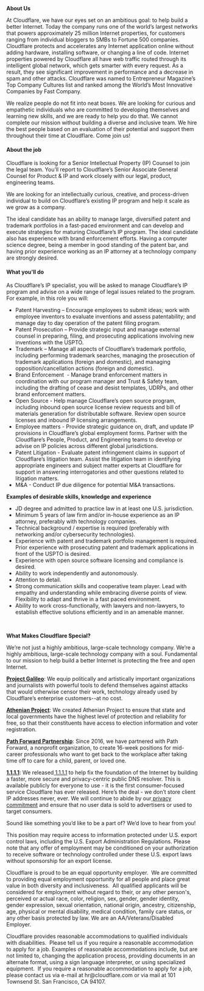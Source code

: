 <div class="content-intro">
	<div><strong>About Us</strong></div>
	<div>
		<p><span style="font-weight: 400;">At Cloudflare, we have our eyes set on an ambitious goal: to help build a better Internet. Today the company runs one of the world’s largest networks that powers approximately 25 million Internet properties, for customers ranging from individual bloggers to SMBs to Fortune 500 companies. Cloudflare protects and accelerates any Internet application online without adding hardware, installing software, or changing a line of code. Internet properties powered by Cloudflare all have web traffic routed through its intelligent global network, which gets smarter with every request. As a result, they see significant improvement in performance and a decrease in spam and other attacks. Cloudflare was named to Entrepreneur Magazine’s Top Company Cultures list and ranked among the World’s Most Innovative Companies by Fast Company.</span><span style="font-weight: 400;">&nbsp;</span></p>
		<p><span style="font-weight: 400;">We realize people do not fit into neat boxes. We are looking for curious and empathetic individuals who are committed to developing themselves and learning new skills, and we are ready to help you do that. We cannot complete our mission without building a diverse and inclusive team. We hire the best people based on an evaluation of their potential and support them throughout their time at Cloudflare. Come join us!&nbsp;</span></p>
	</div>
</div>
<h4>About the job</h4>
<p><span style="font-weight: 400;">Cloudflare is looking for a Senior Intellectual Property (IP) Counsel to join the legal team. You’ll report to Cloudflare’s Senior Associate General Counsel for Product &amp; IP and work closely with our legal, product, engineering teams.&nbsp;</span></p>
<p><span style="font-weight: 400;">We are looking for an intellectually curious, creative, and process-driven individual to build on Cloudflare’s existing IP program and help it scale as we grow as a company.&nbsp;</span></p>
<p><span style="font-weight: 400;">The ideal candidate has an ability to manage large, diversified patent and trademark portfolios in a fast-paced environment and can develop and execute strategies for maturing Cloudflare’s IP program. The ideal candidate also has experience with brand enforcement efforts. Having a computer science degree, being a member in good standing of the patent bar, and having prior experience working as an IP attorney at a technology company are strongly desired. </span></p>
<h4>What you'll do</h4>
<p><span style="font-weight: 400;">As Cloudflare’s IP specialist, you will be asked to manage Cloudflare’s IP program and advise on a wide range of legal issues related to the program. For example, in this role you will:</span></p>
<ul>
	<li style="font-weight: 400;"><span style="font-weight: 400;">Patent Harvesting – Encourage employees to submit ideas; work with employee inventors to evaluate inventions and assess patentability; and manage day to day operation of the patent filing program.</span></li>
	<li style="font-weight: 400;"><span style="font-weight: 400;">Patent Prosecution – Provide strategic input and manage external counsel in preparing, filing, and prosecuting applications involving new inventions with the USPTO.</span></li>
	<li style="font-weight: 400;"><span style="font-weight: 400;">Trademark – Manage all aspects of Cloudflare’s trademark portfolio, including performing trademark searches, managing the prosecution of trademark applications (foreign and domestic), and managing opposition/cancellation actions (foreign and domestic).&nbsp;</span></li>
	<li style="font-weight: 400;"><span style="font-weight: 400;">Brand Enforcement&nbsp; - Manage brand enforcement matters in coordination with our program manager and Trust &amp; Safety team, including the drafting of cease and desist templates, UDRPs, and other brand enforcement matters.</span></li>
	<li style="font-weight: 400;"><span style="font-weight: 400;">Open Source - Help manage Cloudflare’s open source program, including inbound open source license review requests and bill of materials generation for distributable software. Review open source licenses and inbound IP licensing arrangements.</span></li>
	<li style="font-weight: 400;"><span style="font-weight: 400;">Employee matters - Provide strategic guidance on, draft, and update IP provisions in Cloudflare’s global employment forms. Partner with the Cloudflare’s People, Product, and Engineering teams to develop or advise on IP policies across different global jurisdictions.</span></li>
	<li style="font-weight: 400;"><span style="font-weight: 400;">Patent Litigation - Evaluate patent infringement claims in support of Cloudflare’s litigation team. Assist the litigation team in identifying appropriate engineers and subject matter experts at Cloudflare for support in answering interrogatories and other questions related to litigation matters.</span></li>
	<li style="font-weight: 400;"><span style="font-weight: 400;">M&amp;A - Conduct IP due diligence for potential M&amp;A transactions.</span></li>
</ul>
<p><strong>Examples of desirable skills, knowledge and experience</strong></p>
<ul>
	<li style="font-weight: 400;"><span style="font-weight: 400;">JD degree and admitted to practice law in at least one U.S. jurisdiction.</span></li>
	<li style="font-weight: 400;"><span style="font-weight: 400;">Minimum 5 years of law firm and/or in-house experience as an IP attorney, preferably with technology companies.</span></li>
	<li style="font-weight: 400;"><span style="font-weight: 400;">Technical background / expertise is required (preferably with networking and/or cybersecurity technologies).&nbsp;</span></li>
	<li style="font-weight: 400;"><span style="font-weight: 400;">Experience with patent and trademark portfolio management is required. Prior experience with prosecuting patent and trademark applications in front of the USPTO is desired.</span></li>
	<li style="font-weight: 400;"><span style="font-weight: 400;">Experience with open source software licensing and compliance is desired.</span></li>
	<li style="font-weight: 400;"><span style="font-weight: 400;">Ability to work independently and autonomously.</span></li>
	<li style="font-weight: 400;"><span style="font-weight: 400;">Attention to detail.</span></li>
	<li style="font-weight: 400;"><span style="font-weight: 400;">Strong communication skills and cooperative team player. Lead with empathy and understanding while embracing diverse points of view. Flexibility to adapt and thrive in a fast paced environment.</span></li>
	<li style="font-weight: 400;"><span style="font-weight: 400;">Ability to work cross-functionally, with lawyers and non-lawyers, to establish effective solutions efficiently and in an amenable manner.</span></li>
</ul>
<p>&nbsp;</p>
<div class="content-conclusion">
	<p><strong>What Makes Cloudflare Special?</strong></p>
	<p><span style="font-weight: 400;">We’re not just a highly ambitious, large-scale technology company. We’re a highly ambitious, large-scale technology company with a soul. Fundamental to our mission to help build a better Internet is protecting the free and open Internet.</span></p>
	<p><a href="https://blog.cloudflare.com/protecting-free-expression-online/"><strong>Project Galileo</strong></a><span style="font-weight: 400;">: We equip politically and artistically important organizations and journalists with powerful tools to defend themselves against attacks that would otherwise censor their work, technology already used by Cloudflare’s enterprise customers--at no cost.</span></p>
	<p><strong><a href="https://www.cloudflare.com/athenian/">Athenian Project</a></strong><span style="font-weight: 400;">: We created Athenian Project to ensure that state and local governments have the highest level of protection and reliability for free, so that their constituents have access to election information and voter registration.</span></p>
	<p><a href="https://blog.cloudflare.com/tag/path-forward/"><strong>Path Forward Partnership</strong></a><span style="font-weight: 400;">: Since 2016, we have partnered with Path Forward, a nonprofit organization, to create 16-week positions for mid-career professionals who want to get back to the workplace after taking time off to care for a child, parent, or loved one.</span></p>
	<p><a href="https://1.1.1.1/"><strong>1.1.1.1</strong></a><span style="font-weight: 400;">: We released</span><a href="https://1.1.1.1/"> <span style="font-weight: 400;">1.1.1.1</span></a><span style="font-weight: 400;"> to help fix the foundation of the Internet by building a faster, more secure and privacy-centric public DNS resolver. This is available publicly for everyone to use - it is the first consumer-focused service Cloudflare has ever released. Here’s the deal - we don’t store client IP addresses never, ever. We will continue to abide by our</span><a href="https://developers.cloudflare.com/1.1.1.1/privacy/public-dns-resolver"> privacy commitment</a><span style="font-weight: 400;"> and ensure that no user data is sold to advertisers or used to target consumers.</span></p>
	<p><span style="font-weight: 400;">Sound like something you’d like to be a part of? We’d love to hear from you!</span></p>
	<p><span style="font-weight: 400;">This position may require access to information protected under U.S. export control laws, including the U.S. Export Administration Regulations. Please note that any offer of employment may be conditioned on your authorization to receive software or technology controlled under these U.S. export laws without sponsorship for an export license.</span></p>
	<p><span style="font-weight: 400;">Cloudflare is proud to be an equal opportunity employer. &nbsp;We are committed to providing equal employment opportunity for all people and place great value in both diversity and inclusiveness. &nbsp;All qualified applicants will be considered for employment without regard to their, or any other person's, perceived or actual</span> <span style="font-weight: 400;">race, color, religion, sex, gender, gender identity, gender expression, sexual orientation, national origin, ancestry, citizenship, age, physical or mental disability, medical condition, family care status, or any other basis protected by law. </span><span style="font-weight: 400;">We are an AA/Veterans/Disabled Employer.</span></p>
	<p><span style="font-weight: 400;">Cloudflare provides reasonable accommodations to qualified individuals with disabilities. &nbsp;Please tell us if you require a reasonable accommodation to apply for a job. Examples of reasonable accommodations include, but are not limited to, changing the application process, providing documents in an alternate format, using a sign language interpreter, or using specialized equipment. &nbsp;If you require a reasonable accommodation to apply for a job, please contact us via e-mail at </span><span style="font-weight: 400;">hr@cloudflare.com</span><span style="font-weight: 400;"> or via mail at 101 Townsend St. San Francisco, CA 94107.</span></p>
</div>